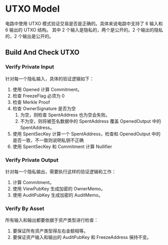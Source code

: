# UTXO Model

电路中使用 UTXO 模式验证交易是否是正确的。具体来说电路中支持了 6 输入和 6 输出的 UTXO 结构。
其中 2 个输入是隐私的，两个是公开的。2 个输出的隐私的，2 个输出是公开的。

## Build And Check UTXO

### Verify Private Input

针对每一个隐私输入，具体的验证逻辑如下：

1. 使用 Opened 计算 Commitment。
2. 检查 FreezeFlag 必须为 0
3. 检查 Merkle Proof
4. 检查 OwnerSignature 是否为空
   1. 为空，则检查 SpentAddress 也为空会失败。
   1. 不为空，则将被签名数据中的 SpentAddress 覆盖 OpenedOutput 中的 SpentAddress。
5. 使用 SpentSecKey 计算一个 SpentAddress，检查和 OpenedOutput 中的是否一致，不一致则说明私钥不正确
6. 使用 SpentSecKey 和 Commitment 计算 Nullifier

### Verify Private Output

针对每一个隐私输出，需要执行这样的验证逻辑和工作：

1. 计算 Commitment。
2. 使用 ViewPubKey 生成加密的 OwnerMemo。
3. 使用 AuditPubKey 生成加密的 AuditMemo。

### Verify By Asset

所有输入和输出都要依据于资产类型进行检查：

1. 要保证所有资产类型得左右金额相等。
2. 要保证资产输入和输出的 AuditPubKey 和 FreezeAddress 保持不变。
